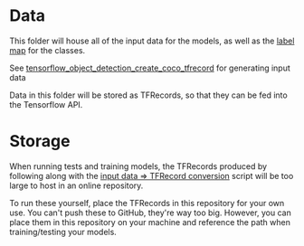 # Data

This folder will house all of the input data for the models, as well as the [label map](label_maps/mscoco_label_map.pbtxt) for the classes.

See [tensorflow_object_detection_create_coco_tfrecord](https://github.com/elmines/JetsonBenchmarking/tree/master/model_retraining/CreateTFRecords/tensorflow_object_detection_create_coco_tfrecord) for generating input data

Data in this folder will be stored as TFRecords, so that they can be fed into the Tensorflow API.

# Storage

When running tests and training models, the TFRecords produced by following along with the [input data => TFRecord conversion](JetsonBenchmarking/model_retraining/CreateTFRecords/tensorflow_object_detection_create_coco_tfrecord/) script will be too large to host in an online repository.

To run these yourself, place the TFRecords in this repository for your own use. You can't push these to GitHub, they're way too big. However, you can place them in this repository on your machine and reference the path when training/testing your models.
